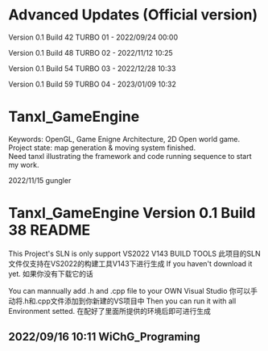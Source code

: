 # Advanced Updates (Official version)
Version 0.1 Build 42 TURBO 01 - 2022/09/24 00:00 

Version 0.1 Build 48 TURBO 02 - 2022/11/12 10:25 

Version 0.1 Build 54 TURBO 03 - 2022/12/28 10:33 

Version 0.1 Build 59 TURBO 04 - 2023/01/09 10:32 


# Tanxl_GameEngine
Keywords: OpenGL, Game Enigne Architecture, 2D Open world game.  
Project state: map generation & moving system finished.  
Need tanxl illustrating the framework and code running sequence to start my work.  

2022/11/15 gungler

# Tanxl_GameEngine Version 0.1 Build 38 README
This Project's SLN is only support VS2022 V143 BUILD TOOLS
此项目的SLN文件仅支持在VS2022的构建工具V143下进行生成
If you haven't download it yet.
如果你没有下载它的话

You can mannually add .h and .cpp file to your OWN Visual Studio
你可以手动将.h和.cpp文件添加到你新建的VS项目中
Then you can run it with all Environment setted.
在配好了里面所提供的环境后即可进行生成

2022/09/16 10:11 WiChG_Programing
--------------------
